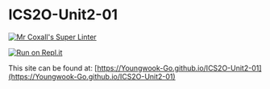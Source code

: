 # ICS2O-Unit2-01

[![Mr Coxall's Super Linter](https://github.com/Youngwook-Go/ICS2O-Unit2-01/workflows/Mr%20Coxall's%20Super%20Linter/badge.svg)](https://github.com/Youngwook-Go/ICS2O-Unit2-01/actions/)

[![Run on Repl.it](https://repl.it/badge/github/Youngwook-Go/ICS2O-Unit2-01)](https://repl.it/github/Youngwook-Go/ICS2O-Unit2-01)

This site can be found at: [https://Youngwook-Go.github.io/ICS2O-Unit2-01](https://Youngwook-Go.github.io/ICS2O-Unit2-01)
